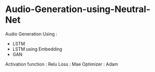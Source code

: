 # Audio-Generation-using-Neutral-Net

Audio Generation Using :
* LSTM
* LSTM using Embedding
* GAN

Activation function : Relu
Loss : Mae
Optimizer : Adam
